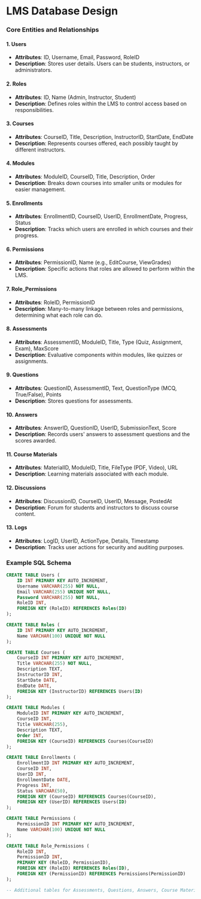 # LMS Database Design

### Core Entities and Relationships

#### 1. **Users**

- **Attributes**: ID, Username, Email, Password, RoleID
- **Description**: Stores user details. Users can be students, instructors, or administrators.

#### 2. **Roles**

- **Attributes**: ID, Name (Admin, Instructor, Student)
- **Description**: Defines roles within the LMS to control access based on responsibilities.

#### 3. **Courses**

- **Attributes**: CourseID, Title, Description, InstructorID, StartDate, EndDate
- **Description**: Represents courses offered, each possibly taught by different instructors.

#### 4. **Modules**

- **Attributes**: ModuleID, CourseID, Title, Description, Order
- **Description**: Breaks down courses into smaller units or modules for easier management.

#### 5. **Enrollments**

- **Attributes**: EnrollmentID, CourseID, UserID, EnrollmentDate, Progress, Status
- **Description**: Tracks which users are enrolled in which courses and their progress.

#### 6. **Permissions**

- **Attributes**: PermissionID, Name (e.g., EditCourse, ViewGrades)
- **Description**: Specific actions that roles are allowed to perform within the LMS.

#### 7. **Role_Permissions**

- **Attributes**: RoleID, PermissionID
- **Description**: Many-to-many linkage between roles and permissions, determining what each role can do.

#### 8. **Assessments**

- **Attributes**: AssessmentID, ModuleID, Title, Type (Quiz, Assignment, Exam), MaxScore
- **Description**: Evaluative components within modules, like quizzes or assignments.

#### 9. **Questions**

- **Attributes**: QuestionID, AssessmentID, Text, QuestionType (MCQ, True/False), Points
- **Description**: Stores questions for assessments.

#### 10. **Answers**

- **Attributes**: AnswerID, QuestionID, UserID, SubmissionText, Score
- **Description**: Records users' answers to assessment questions and the scores awarded.

#### 11. **Course Materials**

- **Attributes**: MaterialID, ModuleID, Title, FileType (PDF, Video), URL
- **Description**: Learning materials associated with each module.

#### 12. **Discussions**

- **Attributes**: DiscussionID, CourseID, UserID, Message, PostedAt
- **Description**: Forum for students and instructors to discuss course content.

#### 13. **Logs**

- **Attributes**: LogID, UserID, ActionType, Details, Timestamp
- **Description**: Tracks user actions for security and auditing purposes.

### Example SQL Schema

```sql
CREATE TABLE Users (
    ID INT PRIMARY KEY AUTO_INCREMENT,
    Username VARCHAR(255) NOT NULL,
    Email VARCHAR(255) UNIQUE NOT NULL,
    Password VARCHAR(255) NOT NULL,
    RoleID INT,
    FOREIGN KEY (RoleID) REFERENCES Roles(ID)
);

CREATE TABLE Roles (
    ID INT PRIMARY KEY AUTO_INCREMENT,
    Name VARCHAR(100) UNIQUE NOT NULL
);

CREATE TABLE Courses (
    CourseID INT PRIMARY KEY AUTO_INCREMENT,
    Title VARCHAR(255) NOT NULL,
    Description TEXT,
    InstructorID INT,
    StartDate DATE,
    EndDate DATE,
    FOREIGN KEY (InstructorID) REFERENCES Users(ID)
);

CREATE TABLE Modules (
    ModuleID INT PRIMARY KEY AUTO_INCREMENT,
    CourseID INT,
    Title VARCHAR(255),
    Description TEXT,
    Order INT,
    FOREIGN KEY (CourseID) REFERENCES Courses(CourseID)
);

CREATE TABLE Enrollments (
    EnrollmentID INT PRIMARY KEY AUTO_INCREMENT,
    CourseID INT,
    UserID INT,
    EnrollmentDate DATE,
    Progress INT,
    Status VARCHAR(50),
    FOREIGN KEY (CourseID) REFERENCES Courses(CourseID),
    FOREIGN KEY (UserID) REFERENCES Users(ID)
);

CREATE TABLE Permissions (
    PermissionID INT PRIMARY KEY AUTO_INCREMENT,
    Name VARCHAR(100) UNIQUE NOT NULL
);

CREATE TABLE Role_Permissions (
    RoleID INT,
    PermissionID INT,
    PRIMARY KEY (RoleID, PermissionID),
    FOREIGN KEY (RoleID) REFERENCES Roles(ID),
    FOREIGN KEY (PermissionID) REFERENCES Permissions(PermissionID)
);

-- Additional tables for Assessments, Questions, Answers, Course Materials, Discussions, Logs can be created similarly.
